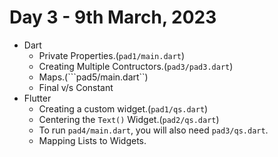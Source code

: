 # Day 3 - 9th March, 2023

* Dart
    * Private Properties.(```pad1/main.dart```)
    * Creating Multiple Contructors.(```pad3/pad3.dart```)
    * Maps.(```pad5/main.dart``)
    * Final v/s Constant
* Flutter
    * Creating a custom widget.(```pad1/qs.dart```)
    * Centering the ```Text()``` Widget.(```pad2/qs.dart```)
    * To run ```pad4/main.dart```, you will also need ```pad3/qs.dart```.
    * Mapping Lists to Widgets.